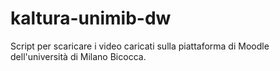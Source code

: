 # kaltura-unimib-dw
Script per scaricare i video caricati sulla piattaforma di Moodle dell'università di Milano Bicocca.
